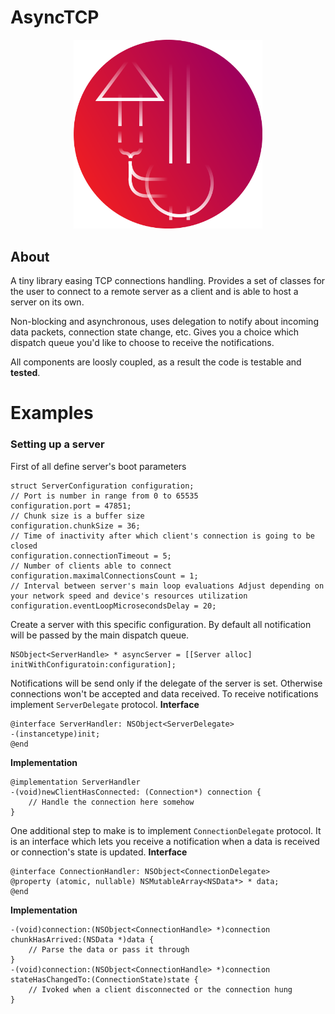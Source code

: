 # AsyncTCP
<p align="center">
  <img src="./Assets/icon.png" width="60%">
</p>

## About

A tiny library easing TCP connections handling. Provides a set of classes for the user to connect to a remote server as a client and is able to host a server on its own.

Non-blocking and asynchronous, uses delegation to notify about incoming data packets, connection state change, etc. Gives you a choice which dispatch queue you'd like to choose to receive the notifications. 

All components are loosly coupled, as a result the code is testable and **tested**.


# Examples
### Setting up a server
First of all define server's boot parameters
```
struct ServerConfiguration configuration;
// Port is number in range from 0 to 65535
configuration.port = 47851;
// Chunk size is a buffer size
configuration.chunkSize = 36;
// Time of inactivity after which client's connection is going to be closed
configuration.connectionTimeout = 5;
// Number of clients able to connect
configuration.maximalConnectionsCount = 1;
// Interval between server's main loop evaluations Adjust depending on your network speed and device's resources utilization
configuration.eventLoopMicrosecondsDelay = 20;
```
Create a server with this specific configuration. By default all notification will be passed by the main dispatch queue.
```
NSObject<ServerHandle> * asyncServer = [[Server alloc] initWithConfiguratoin:configuration];
```
Notifications will be send only if the delegate of the server is set. Otherwise connections won't be accepted and data received. To receive notifications implement `ServerDelegate` protocol.
**Interface**
```
@interface ServerHandler: NSObject<ServerDelegate>
-(instancetype)init;
@end
```
**Implementation**
```
@implementation ServerHandler
-(void)newClientHasConnected: (Connection*) connection {
    // Handle the connection here somehow
}
```
One additional step to make is to implement `ConnectionDelegate` protocol. It is an interface which lets you receive a notification when a data is received or connection's state is updated.
**Interface**
```
@interface ConnectionHandler: NSObject<ConnectionDelegate>
@property (atomic, nullable) NSMutableArray<NSData*> * data;
@end
```
**Implementation**
```
-(void)connection:(NSObject<ConnectionHandle> *)connection chunkHasArrived:(NSData *)data {
    // Parse the data or pass it through 
}
-(void)connection:(NSObject<ConnectionHandle> *)connection stateHasChangedTo:(ConnectionState)state {
    // Ivoked when a client disconnected or the connection hung 
}
```